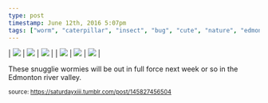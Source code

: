 ```yaml
---
type: post
timestamp: June 12th, 2016 5:07pm
tags: ["worm", "caterpillar", "insect", "bug", "cute", "nature", "edmonton", "summer", "larva", "photography"]
---
```


| <img src="https://saturdayxiii.github.io/media/145827456504_1.gif"/> | <img src="https://saturdayxiii.github.io/media/145827456504_2.jpg"/> | <img src="https://saturdayxiii.github.io/media/145827456504_3.jpg"/> |
| <img src="https://saturdayxiii.github.io/media/145827456504_4.jpg"/> | <img src="https://saturdayxiii.github.io/media/145827456504_5.jpg"/> | <img src="https://saturdayxiii.github.io/media/145827456504_6.jpg"/> |

These snugglie wormies will be out in full force next week or so in the Edmonton river valley.
 
  
<small>source: https://saturdayxiii.tumblr.com/post/145827456504</small>